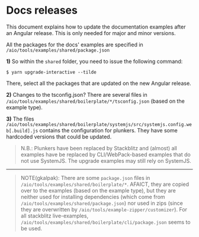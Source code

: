 # Docs releases

This document explains how to update the documentation examples after an Angular release. This is only needed for major and minor versions.

All the packages for the docs' examples are specified in `/aio/tools/examples/shared/package.json`

**1)** So within the `shared` folder, you need to issue the following command:

```
$ yarn upgrade-interactive --tilde
```

There, select all the packages that are updated on the new Angular release.

**2)** Changes to the tsconfig.json? There are several files in `/aio/tools/examples/shared/boilerplate/*/tsconfig.json` (based on the example type).

**3)** The files `/aio/tools/examples/shared/boilerplate/systemjs/src/systemjs.config.web[.build].js` contains the configuration for plunkers. They have some hardcoded versions that could be updated.

>N.B.: Plunkers have been replaced by Stackblitz and (almost) all examples have be replaced by CLI/WebPack-based examples that do not use SystemJS.
The upgrade examples may still rely on SystemJS.

---
> NOTE(gkalpak):
> There are some `package.json` files in `/aio/tools/examples/shared/boilerplate/*`.
> AFAICT, they are copied over to the examples (based on the example type), but they are neither
> used for installing dependencies (which come from `/aio/tools/examples/shared/package.json`) nor
> used in zips (since they are overwritten by `/aio/tools/example-zipper/customizer`).
> For all stackblitz live-examples, `/aio/tools/examples/shared/boilerplate/cli/package.json` seems
> to be used.
